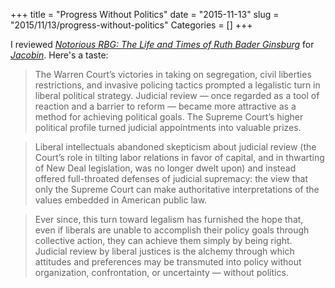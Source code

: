 +++
title = "Progress Without Politics"
date = "2015-11-13"
slug = "2015/11/13/progress-without-politics"
Categories = []
+++

I reviewed [*Notorious RBG: The Life and Times of Ruth Bader Ginsburg*](https://www.jacobinmag.com/2015/11/notorious-rbg-review-supreme-court/) for [*Jacobin*](https://www.jacobinmag.com/2015/11/notorious-rbg-review-supreme-court/). Here's a taste:

> The Warren Court’s victories in taking on segregation, civil liberties restrictions, and invasive policing tactics prompted a legalistic turn in liberal political strategy. Judicial review — once regarded as a tool of reaction and a barrier to reform — became more attractive as a method for achieving political goals. The Supreme Court’s higher political profile turned judicial appointments into valuable prizes.

> Liberal intellectuals abandoned skepticism about judicial review (the Court’s role in tilting labor relations in favor of capital, and in thwarting of New Deal legislation, was no longer dwelt upon) and instead offered full-throated defenses of judicial supremacy: the view that only the Supreme Court can make authoritative interpretations of the values embedded in American public law.

> Ever since, this turn toward legalism has furnished the hope that, even if liberals are unable to accomplish their policy goals through collective action, they can achieve them simply by being right. Judicial review by liberal justices is the alchemy through which attitudes and preferences may be transmuted into policy without organization, confrontation, or uncertainty — without politics.
